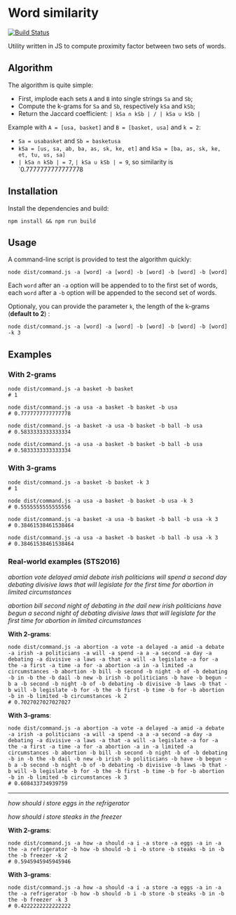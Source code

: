 # Word similarity

[![Build Status](https://travis-ci.org/frankie567/word-similarity.svg?branch=master)](https://travis-ci.org/frankie567/word-similarity)

Utility written in JS to compute proximity factor between two sets of words.

## Algorithm

The algorithm is quite simple:
* First, implode each sets `A` and `B` into single strings `Sa` and `Sb`;
* Compute the k-grams for `Sa` and `Sb`, respectively `kSa` and `kSb`;
* Return the Jaccard coefficient: `| kSa ∩ kSb | / | kSa ∪ kSb |`

Example with `A = [usa, basket]` and `B = [basket, usa]` and `k = 2`:
* `Sa = usabasket` and `Sb = basketusa`
* `kSa = [us, sa, ab, ba, as, sk, ke, et]` and `kSa = [ba, as, sk, ke, et, tu, us, sa]`
* `| kSa ∩ kSb | = 7`, `| kSa ∪ kSb | = 9`, so similarity is `0.7777777777777778

## Installation

Install the dependencies and build:

```
npm install && npm run build
```

## Usage

A command-line script is provided to test the algorithm quickly:

```
node dist/command.js -a [word] -a [word] -b [word] -b [word] -b [word]
```

Each `word` after an `-a` option will be appended to to the first set of words, each `word` after a `-b` option will be appended to the second set of words.

Optionaly, you can provide the parameter `k`, the length of the k-grams (**default to 2**) :

```
node dist/command.js -a [word] -a [word] -b [word] -b [word] -b [word] -k 3
```

## Examples

### With 2-grams

```
node dist/command.js -a basket -b basket
# 1
```

```
node dist/command.js -a usa -a basket -b basket -b usa
# 0.7777777777777778
```

```
node dist/command.js -a basket -a usa -b basket -b ball -b usa
# 0.5833333333333334
```

```
node dist/command.js -a usa -a basket -b basket -b ball -b usa
# 0.5833333333333334
```


### With 3-grams

```
node dist/command.js -a basket -b basket -k 3
# 1
```

```
node dist/command.js -a usa -a basket -b basket -b usa -k 3
# 0.5555555555555556
```

```
node dist/command.js -a basket -a usa -b basket -b ball -b usa -k 3
# 0.38461538461538464
```

```
node dist/command.js -a usa -a basket -b basket -b ball -b usa -k 3
# 0.38461538461538464
```

### Real-world examples (STS2016)

*abortion vote delayed amid debate irish politicians will spend a second day debating divisive laws that will legislate for the first time for abortion in limited circumstances*

*abortion bill second night of debating in the dail new irish politicians have begun a second night of debating divisive laws that will legislate for the first time for abortion in limited circumstances*

**With 2-grams**:

```
node dist/command.js -a abortion -a vote -a delayed -a amid -a debate -a irish -a politicians -a will -a spend -a a -a second -a day -a debating -a divisive -a laws -a that -a will -a legislate -a for -a the -a first -a time -a for -a abortion -a in -a limited -a circumstances -b abortion -b bill -b second -b night -b of -b debating -b in -b the -b dail -b new -b irish -b politicians -b have -b begun -b a -b second -b night -b of -b debating -b divisive -b laws -b that -b will -b legislate -b for -b the -b first -b time -b for -b abortion -b in -b limited -b circumstances -k 2
# 0.7027027027027027
```

**With 3-grams**:

```
node dist/command.js -a abortion -a vote -a delayed -a amid -a debate -a irish -a politicians -a will -a spend -a a -a second -a day -a debating -a divisive -a laws -a that -a will -a legislate -a for -a the -a first -a time -a for -a abortion -a in -a limited -a circumstances -b abortion -b bill -b second -b night -b of -b debating -b in -b the -b dail -b new -b irish -b politicians -b have -b begun -b a -b second -b night -b of -b debating -b divisive -b laws -b that -b will -b legislate -b for -b the -b first -b time -b for -b abortion -b in -b limited -b circumstances -k 3
# 0.608433734939759
```

---------------------------------------

*how should i store eggs in the refrigerator*

*how should i store steaks in the freezer*

**With 2-grams**:

```
node dist/command.js -a how -a should -a i -a store -a eggs -a in -a the -a refrigerator -b how -b should -b i -b store -b steaks -b in -b the -b freezer -k 2
# 0.5945945945945946
```

**With 3-grams**:

```
node dist/command.js -a how -a should -a i -a store -a eggs -a in -a the -a refrigerator -b how -b should -b i -b store -b steaks -b in -b the -b freezer -k 3
# 0.4222222222222222
```
